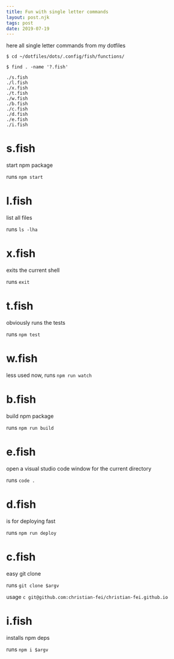 ```yaml
---
title: Fun with single letter commands
layout: post.njk
tags: post
date: 2019-07-19
---
```


here all single letter commands from my dotfiles

```
$ cd ~/dotfiles/dots/.config/fish/functions/

$ find . -name '?.fish'

./s.fish
./l.fish
./x.fish
./t.fish
./w.fish
./b.fish
./c.fish
./d.fish
./e.fish
./i.fish
```

# s.fish

start npm package

runs `npm start`

# l.fish

list all files

runs `ls -lha `

# x.fish

exits the current shell

runs `exit`

# t.fish

obviously runs the tests

runs `npm test`

# w.fish

less used now, runs `npm run watch`

# b.fish

build npm package

runs `npm run build`

# e.fish

open a visual studio code window for the current directory

runs `code .`

# d.fish

is for deploying fast

runs `npm run deploy`

# c.fish

easy git clone

runs `git clone $argv`

usage `c git@github.com:christian-fei/christian-fei.github.io`

# i.fish

installs npm deps

runs `npm i $argv`